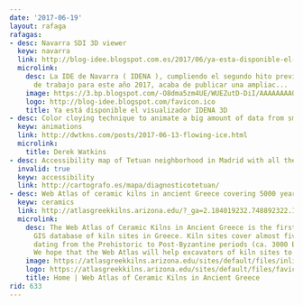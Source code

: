 ```yaml
---
date: '2017-06-19'
layout: rafaga
rafagas:
- desc: Navarra SDI 3D viewer
  keyw: navarra
  link: http://blog-idee.blogspot.com.es/2017/06/ya-esta-disponible-el-visualizador.html
  microlink:
    desc: La IDE de Navarra ( IDENA ), cumpliendo el segundo hito previsto en su Plan
      de trabajo para este año 2017, acaba de publicar una ampliac...
    image: https://3.bp.blogspot.com/-O8dma5zm4UE/WUEZutD-DiI/AAAAAAAAO6c/h5o4P4TyBzkZYgd13UQQh-dX21zEZRp6gCLcBGAs/w1200-h630-p-k-no-nu/IDENA-3D_ejemploKML.png
    logo: http://blog-idee.blogspot.com/favicon.ico
    title: Ya está disponible el visualizador IDENA 3D
- desc: Color cloying technique to animate a big amount of data from small images
  keyw: animations
  link: http://dwtkns.com/posts/2017-06-13-flowing-ice.html
  microlink:
    title: Derek Watkins
- desc: Accessibility map of Tetuan neighborhood in Madrid with all the barriers found
  invalid: true
  keyw: accessibility
  link: http://cartografo.es/mapa/diagnosticotetuan/
- desc: Web Atlas of ceramic kilns in ancient Greece covering 5000 years
  keyw: ceramics
  link: http://atlasgreekkilns.arizona.edu/?_ga=2.184019232.748892322.1497351598-411556366.1490266615
  microlink:
    desc: The Web Atlas of Ceramic Kilns in Ancient Greece is the first of its kind
      GIS database of kiln sites in Greece. Kiln sites cover almost five millennia,
      dating from the Prehistoric to Post-Byzantine periods (ca. 3000 BCE-1820 CE).
      We hope that the Web Atlas will help excavators of kiln sites to quic…
    image: https://atlasgreekkilns.arizona.edu/sites/default/files/inline-images/Screen%20Shot%202017-05-25%20at%201.18.39%20PM.png
    logo: https://atlasgreekkilns.arizona.edu/sites/default/files/favicon_ua.png
    title: Home | Web Atlas of Ceramic Kilns in Ancient Greece
rid: 633
---
```

